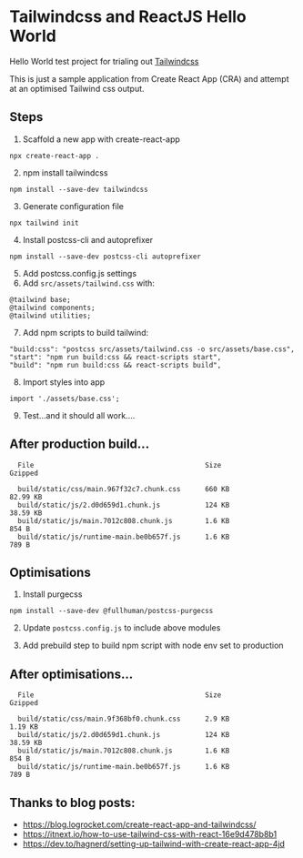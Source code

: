 # Tailwindcss and ReactJS Hello World

Hello World test project for trialing out [Tailwindcss](https://tailwindcss.com)

This is just a sample application from Create React App (CRA) and attempt at an optimised Tailwind css output.

## Steps
1. Scaffold a new app with create-react-app
```
npx create-react-app .
```

2. npm install tailwindcss
```
npm install --save-dev tailwindcss
```

3. Generate configuration file
```
npx tailwind init
```

4. Install postcss-cli and autoprefixer
```
npm install --save-dev postcss-cli autoprefixer
```

5. Add postcss.config.js settings
6. Add `src/assets/tailwind.css` with:
```
@tailwind base;
@tailwind components;
@tailwind utilities;
```

7. Add npm scripts to build tailwind:
```
"build:css": "postcss src/assets/tailwind.css -o src/assets/base.css",
"start": "npm run build:css && react-scripts start",
"build": "npm run build:css && react-scripts build",
```

8. Import styles into app
```
import './assets/base.css';
```

9. Test...and it should all work....

## After production build...
```
  File                                          Size               Gzipped

  build/static/css/main.967f32c7.chunk.css      660 KB              82.99 KB
  build/static/js/2.d0d659d1.chunk.js           124 KB              38.59 KB
  build/static/js/main.7012c808.chunk.js        1.6 KB              854 B
  build/static/js/runtime-main.be0b657f.js      1.6 KB              789 B
```

## Optimisations
1. Install purgecss
```
npm install --save-dev @fullhuman/postcss-purgecss
```

2. Update `postcss.config.js` to include above modules

3. Add prebuild step to build npm script with node env set to production

## After optimisations...
```
  File                                          Size               Gzipped

  build/static/css/main.9f368bf0.chunk.css      2.9 KB              1.19 KB
  build/static/js/2.d0d659d1.chunk.js           124 KB              38.59 KB
  build/static/js/main.7012c808.chunk.js        1.6 KB              854 B
  build/static/js/runtime-main.be0b657f.js      1.6 KB              789 B
```

## Thanks to blog posts:
- https://blog.logrocket.com/create-react-app-and-tailwindcss/
- https://itnext.io/how-to-use-tailwind-css-with-react-16e9d478b8b1
- https://dev.to/hagnerd/setting-up-tailwind-with-create-react-app-4jd
